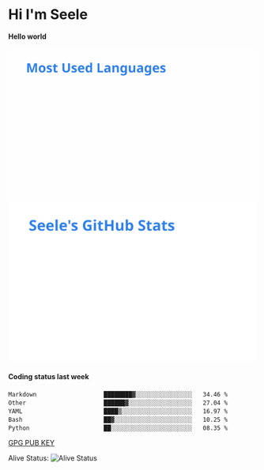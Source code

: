<h1>Hi I'm Seele</h1>

<b>Hello world</b>

<img src='/assets/top-langs.svg' alt="Seele's github langs"> <img src='/assets/stats.svg' alt="Seele's github stats" >

<h4>Coding status last week </h4>

<!--START_SECTION:waka-->

```txt
Markdown                   ████████▓░░░░░░░░░░░░░░░░   34.46 %
Other                      ██████▓░░░░░░░░░░░░░░░░░░   27.04 %
YAML                       ████▒░░░░░░░░░░░░░░░░░░░░   16.97 %
Bash                       ██▓░░░░░░░░░░░░░░░░░░░░░░   10.25 %
Python                     ██░░░░░░░░░░░░░░░░░░░░░░░   08.35 %
```

<!--END_SECTION:waka-->

[GPG PUB KEY](https://keys.openpgp.org/vks/v1/by-fingerprint/3FCE91BF5B9666B55B67213C4C57B7824A5B6680)

Alive Status: ![Alive Status](https://hc.dvd.moe/b/2/8b44cecc-1f43-4449-9b4b-9c7fd754673c.svg)
